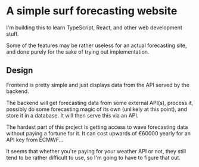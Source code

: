 # A simple surf forecasting website

I'm building this to learn TypeScript, React, and other web development stuff.

Some of the features may be rather useless for an actual forecasting site, and done purely for the sake of trying out implementation.

## Design

Frontend is pretty simple and just displays data from the API served by the backend.

The backend will get forecasting data from some external API(s), process it, possibly do some forecasting magic of its own (unlikely at this point), and store it in a database. It will then serve this via an API.

The hardest part of this project is getting access to wave forecasting data without paying a fortune for it. It can cost upwards of €60000 yearly for an API key from ECMWF...

It seems that whether you're paying for your weather API or not, they still tend to be rather difficult to use, so I'm going to have to figure that out.
